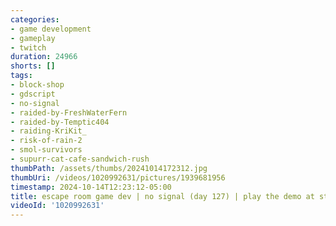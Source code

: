 ```yaml
---
categories:
- game development
- gameplay
- twitch
duration: 24966
shorts: []
tags:
- block-shop
- gdscript
- no-signal
- raided-by-FreshWaterFern
- raided-by-Temptic404
- raiding-KriKit_
- risk-of-rain-2
- smol-survivors
- supurr-cat-cafe-sandwich-rush
thumbPath: /assets/thumbs/20241014172312.jpg
thumbUri: /videos/1020992631/pictures/1939681956
timestamp: 2024-10-14T12:23:12-05:00
title: escape room game dev | no signal (day 127) | play the demo at steam next fest!
videoId: '1020992631'
---
```

